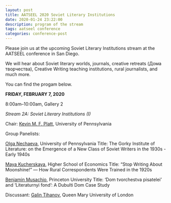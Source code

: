 ```yaml
---
layout: post
title: AATSEEL 2020 Soviet Literary Institutions
date: 2020-01-24 23:22:00
description: program of the stream
tags: aatseel conference
categories: conference-post
---
```

Please join us at the upcoming Soviet Literary Institutions stream at the AATSEEL conference in San Diego.

We will hear about Soviet literary worlds, journals, creative retreats (Дома творчества), Creative Writing teaching institutions, rural journalists, and much more.

You can find the progam below.

**FRIDAY, FEBRUARY 7, 2020**

8:00am–10:00am, Gallery 2

*Stream 2A: Soviet Literary Institutions (I)*

Chair: [Kevin M. F. Platt](https://rees.sas.upenn.edu/people/kevin-mf-platt), University of Pennsylvania

Group Panelists:

[Olga Nechaeva](https://www.onechaeva.com/), University of Pennsylvania
Title: The Gorky Institute of Literature: on the Emergence of a New Class of Soviet Writers in the 1930s - Early 1940s

[Maya Kucherskaya](https://www.hse.ru/en/org/persons/135567), Higher School of Economics
Title: “Stop Writing About Moonshine!” — How Rural Correspondents Were Trained in the 1920s

[Benjamin Musachio](https://slavic.princeton.edu/people/benjamin-musachio), Princeton University
Title: ‘Dom tvorchestva pisatelei’ and ‘Literaturnyi fond’: A Dubulti Dom Case Study

Discussant: [Galin Tihanov](https://www.qmul.ac.uk/sllf/comparative-literature-and-culture/people/academic/profiles/tihanov.html), Queen Mary University of London
